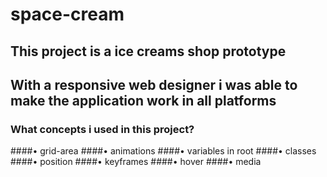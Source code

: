 # space-cream

## This project is a ice creams shop prototype
## With a responsive web designer i was able to make the application work in all platforms

### What concepts i used in this project?

####• grid-area
####• animations
####• variables in root
####• classes
####• position
####• keyframes
####• hover
####• media
